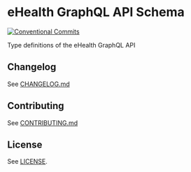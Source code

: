# eHealth GraphQL API Schema

[![Conventional Commits](https://img.shields.io/badge/Conventional_Commits-1.0.0-yellow.svg)](https://conventionalcommits.org)

Type definitions of the eHealth GraphQL API

## Changelog

See [CHANGELOG.md](CHANGELOG.md)

## Contributing

See [CONTRIBUTING.md](CONTRIBUTING.md)

## License

See [LICENSE](LICENSE).
